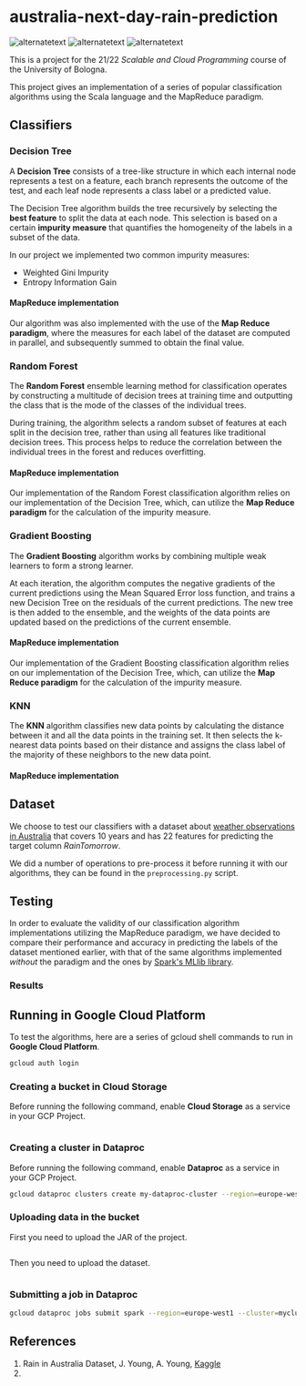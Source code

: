 # australia-next-day-rain-prediction
<p>
  <img src="https://img.shields.io/badge/Scala-3.2.1-red" alt="alternatetext">
  <img src="https://img.shields.io/badge/Spark-3.2.1-orange" alt="alternatetext">
  <img src="https://img.shields.io/badge/jdk-17.0.5-green" alt="alternatetext">
</p>

This is a project for the 21/22 *Scalable and Cloud Programming* course of the University of Bologna.

This project gives an implementation of a series of popular classification algorithms using the Scala language and the MapReduce paradigm.

## Classifiers
### Decision Tree
A **Decision Tree** consists of a tree-like structure in which each internal node represents a test on a feature, each branch represents the outcome of the test, and each leaf node represents a class label or a predicted value. 

The Decision Tree algorithm builds the tree recursively by selecting the **best feature** to split the data at each node. This selection is based on a certain **impurity measure** that quantifies the homogeneity of the labels in a subset of the data.

In our project we implemented two common impurity measures: 
* Weighted Gini Impurity
* Entropy Information Gain

#### MapReduce implementation
Our algorithm was also implemented with the use of the **Map Reduce paradigm**, where the measures for each label of the dataset are computed in parallel, and subsequently summed to obtain the final value.

### Random Forest
The **Random Forest** ensemble learning method for classification operates by constructing a multitude of decision trees at training time and outputting the class that is the mode of the classes of the individual trees.

During training, the algorithm selects a random subset of features at each split in the decision tree, rather than using all features like traditional decision trees. This process helps to reduce the correlation between the individual trees in the forest and reduces overfitting.

#### MapReduce implementation
Our implementation of the Random Forest classification algorithm relies on our implementation of the Decision Tree, which, can utilize the **Map Reduce paradigm** for the calculation of the impurity measure.

### Gradient Boosting
The **Gradient Boosting** algorithm works by combining multiple weak learners  to form a strong learner.

At each iteration, the algorithm computes the negative gradients of the current predictions using the Mean Squared Error loss function, and trains a new Decision Tree on the residuals of the current predictions. The new tree is then added to the ensemble, and the weights of the data points are updated based on the predictions of the current ensemble. 

#### MapReduce implementation
Our implementation of the Gradient Boosting classification algorithm relies on our implementation of the Decision Tree, which, can utilize the **Map Reduce paradigm** for the calculation of the impurity measure.

### KNN
The **KNN** algorithm classifies new data points by calculating the distance between it and all the data points in the training set. 
It then selects the k-nearest data points based on their distance and assigns the class label of the majority of these neighbors to the new data point. 

#### MapReduce implementation

## Dataset
We choose to test our classifiers with a dataset about [weather observations in Australia](https://www.kaggle.com/datasets/jsphyg/weather-dataset-rattle-package) that covers 10 years and has 22 features for predicting the target column *RainTomorrow*.

We did a number of operations to pre-process it before running it with our algorithms, they can be found in the `preprocessing.py` script.

## Testing
In order to evaluate the validity of our classification algorithm implementations utilizing  the MapReduce paradigm, 
we have decided to compare their performance and accuracy in predicting the labels of the dataset mentioned earlier, with that of the same algorithms implemented *without* the paradigm and the ones by [Spark's MLlib library](https://spark.apache.org/mllib/).

### Results

## Running in Google Cloud Platform
To test the algorithms, here are a series of gcloud shell commands to run in **Google Cloud Platform**.
```bash
gcloud auth login
```
### Creating a bucket in Cloud Storage
Before running the following command, enable **Cloud Storage** as a service in your GCP Project.
```bash
```

### Creating a cluster in Dataproc
Before running the following command, enable **Dataproc** as a service in your GCP Project.
```bash
gcloud dataproc clusters create my-dataproc-cluster --region=europe-west1  --num-workers=2 --worker-machine-type=n1-standard-2 --image-version=2.1-debian11
```

### Uploading data in the bucket
First you need to upload the JAR of the project.
```bash
```
Then you need to upload the dataset.
```bash
```

### Submitting a job in Dataproc
```bash
gcloud dataproc jobs submit spark --region=europe-west1 --cluster=mycluster --class=it.unibo.andrp.Main --jars=gs://bucket-weather-australian/australia-next-day-rain-prediction_3-0.1.0-SNAPSHOT.jar
```

## References

1. Rain in Australia Dataset, J. Young, A. Young, [Kaggle](https://www.kaggle.com/datasets/jsphyg/weather-dataset-rattle-package)
2. 